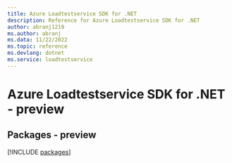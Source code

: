 ```yaml
---
title: Azure Loadtestservice SDK for .NET
description: Reference for Azure Loadtestservice SDK for .NET
author: abranj1219
ms.author: abranj
ms.data: 11/22/2022
ms.topic: reference
ms.devlang: dotnet
ms.service: loadtestservice
---
```

# Azure Loadtestservice SDK for .NET - preview
## Packages - preview
[!INCLUDE [packages](loadtestservice-index.md)]